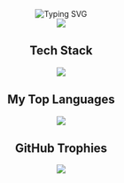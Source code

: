 <div align="center">
  <img src="https://readme-typing-svg.herokuapp.com?font=Fira+Code&duration=3000&pause=1000&color=F7F7F7&center=true&repeat=false&width=435&lines=Welcome+to+my+GitHub+profile!%F0%9F%91%8B%F0%9F%8F%BB;%C2%A1Bienvenid@+a+mi+perfil+de+GitHub!%F0%9F%91%8B%F0%9F%8F%BB" alt="Typing SVG" />
</div>

<div align="center">
  <img src="https://i.pinimg.com/originals/b4/9d/20/b49d20d0df6421ac97215064a9c694e5.gif">
</di

<div align="center">
  <h2>Tech Stack</h2>
  <img src="https://skillicons.dev/icons?i=html,css,tailwind,js,ts,react,astro,nodejs,express,py,postgresql,flutter"/>
</div>

<div align="center">
  <h2>My Top Languages</h2>
  <img src="https://github-readme-stats.vercel.app/api/top-langs/?username=junlovin&layout=compact&theme=transparent"/>
</div> 

<div align="center">
  <h2>GitHub Trophies</h2>
  <img align="center" src="https://github-profile-trophy.vercel.app/?username=junlovin&title=Experience,Reviews,Reviews,Commits,PullRequest,Repositories&theme=gitdimmed&no-bg=true&column=5"/>
</div>

